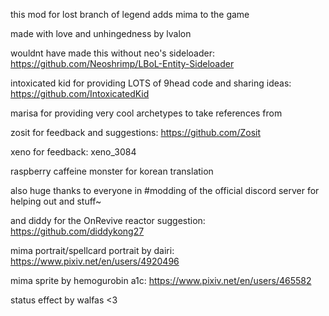 this mod for lost branch of legend adds mima to the game

made with love and unhingedness by lvalon

wouldnt have made this without neo's sideloader: https://github.com/Neoshrimp/LBoL-Entity-Sideloader

intoxicated kid for providing LOTS of 9head code and sharing ideas: https://github.com/IntoxicatedKid

marisa for providing very cool archetypes to take references from

zosit for feedback and suggestions: https://github.com/Zosit

xeno for feedback: xeno_3084

raspberry caffeine monster for korean translation

also huge thanks to everyone in #modding of the official discord server for helping out and stuff~

and diddy for the OnRevive reactor suggestion: https://github.com/diddykong27

mima portrait/spellcard portrait by dairi: https://www.pixiv.net/en/users/4920496

mima sprite by hemogurobin a1c: https://www.pixiv.net/en/users/465582

status effect by walfas <3

